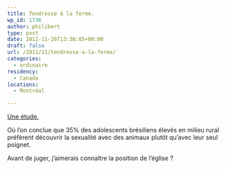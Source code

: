 ```yaml
---
title: Tendresse à la ferme.
wp_id: 1736
author: philibert
type: post
date: 2011-11-26T13:38:05+00:00
draft: false
url: /2011/11/tendresse-a-la-ferme/
categories:
  - ordinaire
residency:
  - Canada
locations:
  - Montréal

---
```

[Une étude.][1]
  
Où l&rsquo;on conclue que 35% des adolescents brésiliens élevés en milieu rural préfèrent découvrir la sexualité avec des animaux plutôt qu&rsquo;avec leur seul poignet.

Avant de juger, j&rsquo;aimerais connaître la position de l&rsquo;église ?

 [1]: https://www.lemonde.fr/planete/article/2011/11/25/amants-des-animaux-attention-a-votre-penis_1609007_3244.html